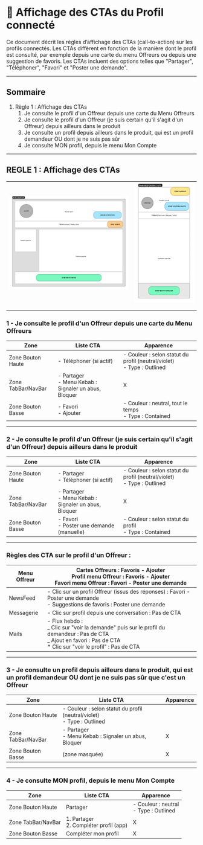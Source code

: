 # 📕 Affichage des CTAs du Profil connecté

Ce document décrit les règles d’affichage des CTAs (call-to-action) sur les profils connectés. Les CTAs diffèrent en fonction de la manière dont le profil est consulté, par exemple depuis une carte du menu Offreurs ou depuis une suggestion de favoris. Les CTAs incluent des options telles que "Partager", "Téléphoner", "Favori" et "Poster une demande".

---

## Sommaire

1. Règle 1 : Affichage des CTAs
   1. Je consulte le profil d'un Offreur depuis une carte du Menu Offreurs
   2. Je consulte le profil d'un Offreur (je suis certain qu'il s'agit d'un Offreur) depuis ailleurs dans le produit
   3. Je consulte un profil depuis ailleurs dans le produit, qui est un profil demandeur OU dont je ne suis pas sûr
   4. Je consulte MON profil, depuis le menu Mon Compte

---

## REGLE 1 : Affichage des CTAs

| ![Affichage CTA desktop](./images/affichage_cta_1.webp) | ![Affichage CTA mobile](./images/affichage_cta_mobile.webp) |
| :-----------------------------------------------------: | :---------------------------------------------------------: |

---

### 1 - Je consulte le profil d'un Offreur depuis une carte du Menu Offreurs

| Zone               | Liste CTA                                                | Apparence                                                                  |
| ------------------ | -------------------------------------------------------- | -------------------------------------------------------------------------- |
| Zone Bouton Haute  | - Téléphoner (si actif)                                  | - Couleur : selon statut du profil (neutral/violet) <br> - Type : Outlined |
| Zone TabBar/NavBar | - Partager <br> - Menu Kebab : Signaler un abus, Bloquer | X                                                                          |
| Zone Bouton Basse  | - Favori <br> - Ajouter                                  | - Couleur : neutral, tout le temps <br> - Type : Contained                 |

---

### 2 - Je consulte le profil d'un Offreur (je suis certain qu'il s'agit d'un Offreur) depuis ailleurs dans le produit

| Zone               | Liste CTA                                                | Apparence                                                                  |
| ------------------ | -------------------------------------------------------- | -------------------------------------------------------------------------- |
| Zone Bouton Haute  | - Partager <br> - Téléphoner (si actif)                  | - Couleur : selon statut du profil (neutral/violet) <br> - Type : Outlined |
| Zone TabBar/NavBar | - Partager <br> - Menu Kebab : Signaler un abus, Bloquer | X                                                                          |
| Zone Bouton Basse  | - Favori <br> - Poster une demande (manuelle)            | - Couleur : selon statut du profil <br> - Type : Contained                 |

---

### Règles des CTA sur le profil d'un Offreur :

| Menu Offreur | Cartes Offreurs : Favoris - Ajouter <br> Profil menu Offreur : Favoris - Ajouter <br> Favori menu Offreur : Favori - Poster une demande                                          |
| ------------ | -------------------------------------------------------------------------------------------------------------------------------------------------------------------------------- |
| NewsFeed     | - Clic sur un profil Offreur (issus des réponses) : Favori - Poster une demande <br> - Suggestions de favoris : Poster une demande                                               |
| Messagerie   | - Clic sur profil depuis une conversation : Pas de CTA                                                                                                                           |
| Mails        | - Flux hebdo : <br> _ Clic sur "voir la demande" puis sur le profil du demandeur : Pas de CTA <br> _ Ajout en favori : Pas de CTA <br> \* Clic sur "voir le profil" : Pas de CTA |

---

### 3 - Je consulte un profil depuis ailleurs dans le produit, qui est un profil demandeur OU dont je ne suis pas sûr que c'est un Offreur

| Zone               | Liste CTA                                                                  | Apparence |
| ------------------ | -------------------------------------------------------------------------- | --------- |
| Zone Bouton Haute  | - Couleur : selon statut du profil (neutral/violet) <br> - Type : Outlined |
| Zone TabBar/NavBar | - Partager <br> - Menu Kebab : Signaler un abus, Bloquer                   | X         |
| Zone Bouton Basse  | (zone masquée)                                                             | X         |

---

### 4 - Je consulte MON profil, depuis le menu Mon Compte

| Zone               | Liste CTA                                  | Apparence                                  |
| ------------------ | ------------------------------------------ | ------------------------------------------ |
| Zone Bouton Haute  | Partager                                   | - Couleur : neutral <br> - Type : Outlined |
| Zone TabBar/NavBar | 1. Partager <br> 2. Compléter profil (app) | X                                          |
| Zone Bouton Basse  | Compléter mon profil                       | X                                          |
